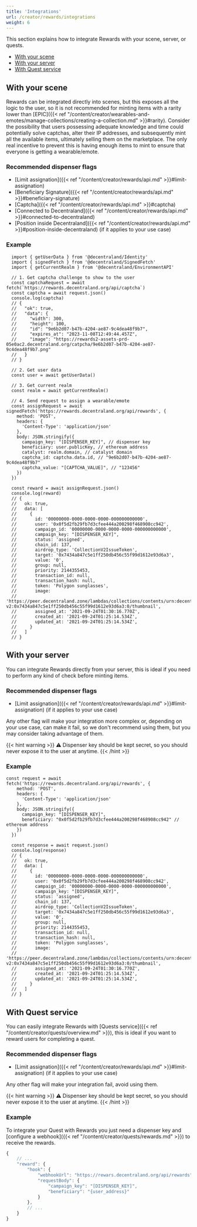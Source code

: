 ```yaml
---
title: 'Integrations'
url: /creator/rewards/integrations
weight: 6
---
```


This section explains how to integrate Rewards with your scene, server, or quests.

- [With your scene](#with-your-scene)
- [With your server](#with-your-server)
- [With Quest service](#with-quest-service)


## With your scene

Rewards can be integrated directly into scenes, but this exposes all the logic to the user, so it is not recommended for minting items with a rarity lower than [EPIC]({{< ref "/content/creator/wearables-and-emotes/manage-collections/creating-a-collection.md" >}}#rarity). Consider the possibility that users possessing adequate knowledge and time could potentially solve captchas, alter their IP addresses, and subsequently mint all the available items, ultimately selling them on the marketplace. The only real incentive to prevent this is having enough items to mint to ensure that everyone is getting a wearable/emote.

### Recommended dispenser flags

- [Limit assignation]({{< ref "/content/creator/rewards/api.md" >}}#limit-assignation)
- [Beneficiary Signature]({{< ref "/content/creator/rewards/api.md" >}}#beneficiary-signature)
- [Captcha]({{< ref "/content/creator/rewards/api.md" >}}#captcha)
- [Connected to Decentraland]({{< ref "/content/creator/rewards/api.md" >}}#connected-to-decentraland)
- [Position inside Decentraland]({{< ref "/content/creator/rewards/api.md" >}}#position-inside-decentraland) (if it applies to your use case)

### Example

```tsx
  import { getUserData } from '@decentraland/Identity'
  import { signedFetch } from '@decentraland/SignedFetch'
  import { getCurrentRealm } from '@decentraland/EnvironmentAPI'

  // 1. Get captcha challenge to show to the user
  const captchaRequest = await fetch(`https://rewards.decentraland.org/api/captcha`)
  const captcha = await request.json()
  console.log(captcha)
  // {
  //   "ok": true,
  //   "data": {
  //     "width": 300,
  //     "height": 100,
  //     "id": "9e6b2d07-b47b-4204-ae87-9c4dea48f9b7",
  //     "expires_at": "2023-11-08T12:49:44.457Z",
  //     "image": "https://rewards2-assets-prd-05e0ac2.decentraland.org/catpcha/9e6b2d07-b47b-4204-ae87-9c4dea48f9b7.png"
  //   }
  // }

  // 2. Get user data
  const user = await getUserData()

  // 3. Get current realm
  const realm = await getCurrentRealm()

  // 4. Send request to assign a wearable/emote
  const assignRequest = await signedFetch('https://rewards.decentraland.org/api/rewards', {
    method: 'POST',
    headers: {
      'Content-Type': 'application/json'
    },
    body: JSON.stringify({
      campaign_key: "[DISPENSER_KEY]", // dispenser key
      beneficiary: user.publicKey, // ethereum address
      catalyst: realm.domain, // catalyst domain
      captcha_id: captcha.data.id, // "9e6b2d07-b47b-4204-ae87-9c4dea48f9b7"
      captcha_value: "[CAPTCHA_VALUE]", // "123456"
    })
  })

  const reward = await assignRequest.json()
  console.log(reward)
  // {
  //   ok: true,
  //   data: [
  //     {
  //       id: '00000000-0000-0000-0000-000000000000',
  //       user: '0x0f5d2fb29fb7d3cfee444a200298f468908cc942',
  //       campaign_id: '00000000-0000-0000-0000-000000000000',
  //       campaign_key: "[DISPENSER_KEY]",
  //       status: 'assigned',
  //       chain_id: 137,
  //       airdrop_type: 'CollectionV2IssueToken',
  //       target: '0x7434a847c5e1ff250db456c55f99d1612e93d6a3',
  //       value: '0',
  //       group: null,
  //       priority: 2144355453,
  //       transaction_id: null,
  //       transaction_hash: null,
  //       token: 'Polygon sunglasses',
  //       image:
  //         'https://peer.decentraland.zone/lambdas/collections/contents/urn:decentraland:mumbai:collections-v2:0x7434a847c5e1ff250db456c55f99d1612e93d6a3:0/thumbnail',
  //       assigned_at: '2021-09-24T01:30:16.770Z',
  //       created_at: '2021-09-24T01:25:14.534Z',
  //       updated_at: '2021-09-24T01:25:14.534Z',
  //     }
  //   ]
  // }
```

## With your server

You can integrate Rewards directly from your server, this is ideal if you need to perform any kind of check before minting items.

### Recommended dispenser flags

- [Limit assignation]({{< ref "/content/creator/rewards/api.md" >}}#limit-assignation) (if it applies to your use case)

Any other flag will make your integration more complex or, depending on your use case, can make it fail, so we don't recommend using them, but you may consider taking advantage of them.

{{< hint warning >}}
  ⚠️ Dispenser key should be kept secret, so you should never expose it to the user at anytime.
{{< /hint >}}

### Example

```tsx
const request = await fetch('https://rewards.decentraland.org/api/rewards', {
    method: 'POST',
    headers: {
      'Content-Type': 'application/json'
    },
    body: JSON.stringify({
      campaign_key: "[DISPENSER_KEY]",
      beneficiary: "0x0f5d2fb29fb7d3cfee444a200298f468908cc942" // ethereum address
    })
  })

  const response = await request.json()
  console.log(response)
  // {
  //   ok: true,
  //   data: [
  //     {
  //       id: '00000000-0000-0000-0000-000000000000',
  //       user: '0x0f5d2fb29fb7d3cfee444a200298f468908cc942',
  //       campaign_id: '00000000-0000-0000-0000-000000000000',
  //       campaign_key: "[DISPENSER_KEY]",
  //       status: 'assigned',
  //       chain_id: 137,
  //       airdrop_type: 'CollectionV2IssueToken',
  //       target: '0x7434a847c5e1ff250db456c55f99d1612e93d6a3',
  //       value: '0',
  //       group: null,
  //       priority: 2144355453,
  //       transaction_id: null,
  //       transaction_hash: null,
  //       token: 'Polygon sunglasses',
  //       image:
  //         'https://peer.decentraland.zone/lambdas/collections/contents/urn:decentraland:mumbai:collections-v2:0x7434a847c5e1ff250db456c55f99d1612e93d6a3:0/thumbnail',
  //       assigned_at: '2021-09-24T01:30:16.770Z',
  //       created_at: '2021-09-24T01:25:14.534Z',
  //       updated_at: '2021-09-24T01:25:14.534Z',
  //     }
  //   ]
  // }
```

## With Quest service

You can easily integrate Rewards with [Quests service]({{< ref "/content/creator/quests/overview.md" >}}), this is ideal if you want to reward users for completing a quest.

### Recommended dispenser flags

- [Limit assignation]({{< ref "/content/creator/rewards/api.md" >}}#limit-assignation) (if it applies to your use case)

Any other flag will make your integration fail, avoid using them.

{{< hint warning >}}
  ⚠️ Dispenser key should be kept secret, so you should never expose it to the user at anytime.
{{< /hint >}}

### Example

To integrate your Quest with Rewards you just need a dispenser key and [configure a webhook]({{< ref "/content/creator/quests/rewards.md" >}}) to receive the rewards.

```js
{
    // ...
    "reward": {
        "hook": {
            "webhookUrl": "https://rewars.decentraland.org/api/rewards",
            "requestBody": {
                "campaign_key": "[DISPENSER_KEY]",
                "beneficiary": "{user_address}"
            }
        },
        // ...
    }
}
```
